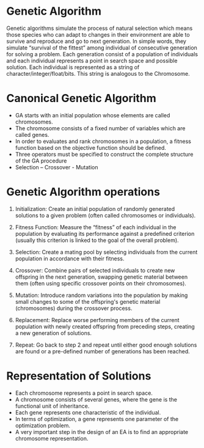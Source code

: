 # Genetic Algorithm
Genetic algorithms simulate the process of natural selection which means those species who can adapt to changes in their environment are able to survive and reproduce and go to next generation. In simple words, they simulate “survival of the fittest” among individual of consecutive generation for solving a problem. Each generation consist of a population of individuals and each individual represents a point in search space and possible solution. Each individual is represented as a string of character/integer/float/bits. This string is analogous to the Chromosome.
# Canonical Genetic Algorithm
- GA starts with an initial population whose elements are called 
chromosomes. 
-  The chromosome consists of a fixed number of variables which are 
called genes.
-  In order to evaluates and rank chromosomes in a population, a 
fitness function based on the objective function should be defined. 
-  Three operators must be specified to construct the complete 
structure of the GA procedure
- Selection – Crossover - Mutation

# Genetic Algorithm operations 

1. Initialization: Create an initial population of randomly generated solutions to a given problem (often called chromosomes or individuals).

2. Fitness Function: Measure the “fitness” of each individual in the population by evaluating its performance against a predefined criterion (usually this criterion is linked to the goal of the overall problem).

3. Selection: Create a mating pool by selecting individuals from the current population in accordance with their fitness. 

4. Crossover: Combine pairs of selected individuals to create new offspring in the next generation, swapping genetic material between them (often using specific crossover points on their chromosomes). 

5. Mutation: Introduce random variations into the population by making small changes to some of the offspring's genetic material (chromosomes) during the crossover process. 

6. Replacement: Replace worse performing members of the current population with newly created offspring from preceding steps, creating a new generation of solutions. 

7. Repeat: Go back to step 2 and repeat until either good enough solutions are found or a pre-defined number of generations has been reached.

# Representation of Solutions
- Each chromosome represents a point in search space. 
- A chromosome consists of several genes, where the gene is the 
functional unit of inheritance. 
- Each gene represents one characteristic of the individual. 
- In terms of optimization, a gene represents one parameter of the 
optimization problem.
- A very important step in the design of an EA is to find an 
appropriate chromosome representation.
